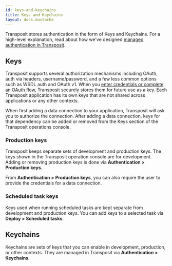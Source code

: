 ```yaml
---
id: keys-and-keychains
title: Keys and Keychains
layout: docs.mustache
---
```


Transposit stores authentication in the form of Keys and Keychains. For a high-level explanation, read about how we've designed [managed authentication in Transposit](../building/managed-authentication.md).

## Keys

Transposit supports several authorization mechanisms including OAuth, auth via headers, username/password, and a few less common options such as WSDL auth and OAuth v1. When you [enter credentials or complete an OAuth flow](../references/connector-authentication.md), Transposit securely stores them for future use as a key. Each Transposit application has its own keys that are not shared across applications or any other contexts.

When first adding a data connection to your application, Transposit will ask you to authorize the connection. After adding a data connection, keys for that dependency can be added or removed from the Keys section of the Transposit operations console.

### Production keys

Transposit keeps separate sets of development and production keys. The keys shown in the Transposit operation console are for development. Adding or removing production keys is done via **Authentication > Production keys**.

From **Authentication > Production keys**, you can also require the user to provide the credentials for a data connection.

### Scheduled task keys

Keys used when running scheduled tasks are kept separate from development and production keys. You can add keys to a selected task via **Deploy > Scheduled tasks**.

## Keychains

Keychains are sets of keys that you can enable in development, production, or other contexts. They are managed in Transposit via **Authentication > Keychains**.


